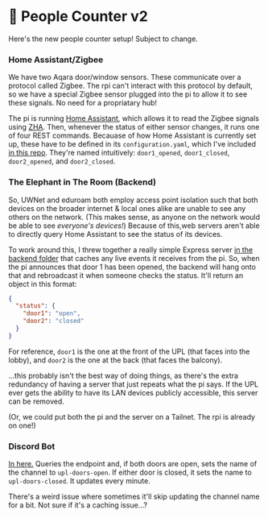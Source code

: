 # 🚪 People Counter v2

Here's the new people counter setup! Subject to change.

### Home Assistant/Zigbee

We have two Aqara door/window sensors. These communicate over a protocol called Zigbee. The rpi can't interact with this protocol by default, so we have a special Zigbee sensor plugged into the pi to allow it to see these signals. No need for a propriatary hub!

The pi is running [Home Assistant](https://www.home-assistant.io/]), which allows it to read the Zigbee signals using [ZHA](https://www.home-assistant.io/integrations/zha/]). Then, whenever the status of either sensor changes, it runs one of four REST commands. Becauase of how Home Assistant is currently set up, these have to be defined in its `configuration.yaml`, which I've included [in this repo](./home-assistant/configuration.yaml). They're named intuitively: `door1_opened`, `door1_closed`, `door2_opened`, and `door2_closed`.

### The Elephant in The Room (Backend)

So, UWNet and eduroam both employ access point isolation such that both devices on the broader internet & local ones alike are unable to see any others on the network. (This makes sense, as anyone on the network would be able to see _everyone's devices!_) Because of this,web servers aren't able to directly query Home Assistant to see the status of its devices.

To work around this, I threw together a really simple Express server [in the backend folder](./backend/) that caches any live events it receives from the pi. So, when the pi announces that door 1 has been opened, the backend will hang onto that and rebroadcast it when someone checks the status. It'll return an object in this format:

```json
{
  "status": {
    "door1": "open",
    "door2": "closed"
  }
}
```

For reference, `door1` is the one at the front of the UPL (that faces into the lobby), and `door2` is the one at the back (that faces the balcony).

...this probably isn't the best way of doing things, as there's the extra redundancy of having a server that just repeats what the pi says. If the UPL ever gets the ability to have its LAN devices publicly accessible, this server can be removed.

(Or, we could put both the pi and the server on a Tailnet. The rpi is already on one!)

### Discord Bot

[In here.](./discord-bot/) Queries the endpoint and, if both doors are open, sets the name of the channel to `upl-doors-open`. If either door is closed, it sets the name to `upl-doors-closed`. It updates every minute.

There's a weird issue where sometimes it'll skip updating the channel name for a bit. Not sure if it's a caching issue...?
